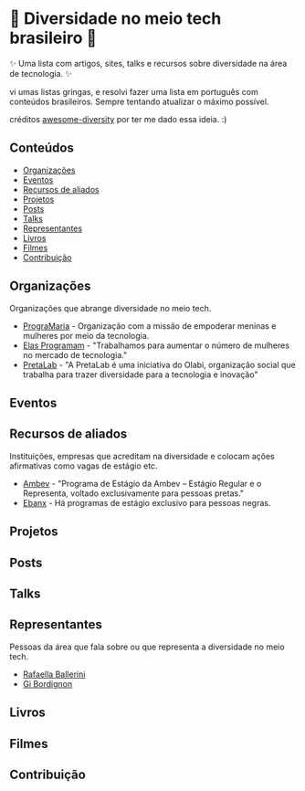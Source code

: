 <h1> 🌈 Diversidade no meio tech brasileiro 🌈  </h1>

✨ Uma lista com artigos, sites, talks e recursos sobre diversidade na área de tecnologia. ✨ <br>

vi umas listas gringas, e resolvi fazer uma lista em português com conteúdos brasileiros.
Sempre tentando atualizar o máximo possível.

créditos <a href=“github.com/folkswhocode/awesome-diversity“>awesome-diversity</a> por ter me dado essa ideia. :)

## Conteúdos

- [Organizações](#organizações)
- [Eventos](#eventos)
- [Recursos de aliados](#recursos-de-aliados)
- [Projetos](#projetos)
- [Posts](#posts)
- [Talks](#talks)
- [Representantes](#representantes)
- [Livros](#livros)
- [Filmes](#filmes)
- [Contribuição](#contribuição)

## Organizações

Organizações que abrange diversidade no meio tech.

- [PrograMaria](https://www.programaria.org/) - Organização com a missão de empoderar meninas e mulheres por meio da tecnologia.
- [Elas Programam](https://www.instagram.com/elasprogramam/) - "Trabalhamos para aumentar o número de mulheres no mercado de tecnologia."
- [PretaLab](https://opoderdofuturo.pretalab.com/) - "A PretaLab é uma iniciativa do Olabi, organização social que trabalha para trazer diversidade para a tecnologia e inovação"

## Eventos

## Recursos de aliados

Instituições, empresas que acreditam na diversidade e colocam ações afirmativas como vagas de estágio etc.

- [Ambev](https://www.ambev.com.br/carreiras/nossos-programas/programa-estagio-representa/) - "Programa de Estágio da Ambev – Estágio Regular e o Representa, voltado exclusivamente para pessoas pretas."
- [Ebanx](https://estagio.ebanx.com/business) - Há programas de estágio exclusivo para pessoas negras.

## Projetos

## Posts

## Talks

## Representantes

Pessoas da área que fala sobre ou que representa a diversidade no meio tech.

- [Rafaella Ballerini](https://github.com/rafaballerini)
- [Gi Bordignon](https://www.instagram.com/spacecoding/)

## Livros

## Filmes

## Contribuição
